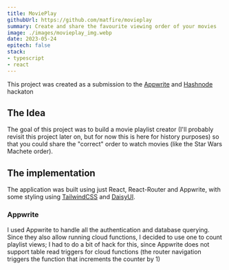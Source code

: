 ```yaml
---
title: MoviePlay
githubUrl: https://github.com/matfire/movieplay
summary: Create and share the favourite viewing order of your movies
image: ./images/movieplay_img.webp
date: 2023-05-24
epitech: false
stack:
- typescript
- react
---
```


This project was created as a submission to the [Appwrite](https://appwrite.io) and [Hashnode](https://hashnode.com) hackaton

## The Idea

The goal of this project was to build a movie playlist creator (I'll probably revisit this project later on, but for now this is here for history purposes) so that you could share the "correct" order to watch movies (like the Star Wars Machete order).

## The implementation

The application was built using just React, React-Router and Appwrite, with some styling using [TailwindCSS](https://tailwindcss.com/) and [DaisyUI](https://daisyui.com/).

### Appwrite

I used Appwrite to handle all the authentication and database querying. Since they also allow running cloud functions, I decided to use one to count playlist views; I had to do a bit of hack for this, since Appwrite does not support table read triggers for cloud functions (the router navigation triggers the function that increments the counter by 1)